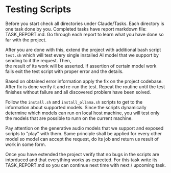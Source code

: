 # Testing Scripts

Before you start check all directories under Claude/Tasks. Each directory is one task done by you.
Completed tasks have report markdown file: TASK_REPORT.md. Go through each report to learn what you have done so far with the project.

After you are done with this, extend the project with additional bash script `test.sh` which will test every single installed AI model that we support by sending to it the request. Then,  
the result of its work will be asserted. If assertion of certain model work fails exit the test script with proper error and the details.

Based on obtained error information apply the fix on the project codebase. After fix is done verify it and re-run the test.
Repeat the routine until the test finishes without failure and all discovered problem have been solved.

Follow the `install.sh` and `install_ollama.sh` scripts to get to the information about supported models.
Since the scripts dynamically determine which models can run on local host machine, you will test only the models that are possible to runn on the current machine.

Pay attention on the generative audio models that we support and exposed scripts to "play" with them.
Same principle shall be applied for every other model so model can accept the request, do its job and return us result of  work in some form.

Once you have extended the project verify that no bugs in the scripts are intorduced and that everything works as expected.
For this task write its TASK_REPORT.md so you can continue next time with next / upcoming task.

